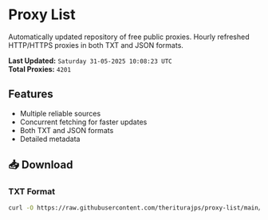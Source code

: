 # Proxy List

Automatically updated repository of free public proxies. Hourly refreshed HTTP/HTTPS proxies in both TXT and JSON formats.

**Last Updated:** `Saturday 31-05-2025 10:08:23 UTC`  
**Total Proxies:** `4201`

## Features
- Multiple reliable sources
- Concurrent fetching for faster updates
- Both TXT and JSON formats
- Detailed metadata

## 📥 Download

### TXT Format
```bash
curl -O https://raw.githubusercontent.com/theriturajps/proxy-list/main/proxies.txt